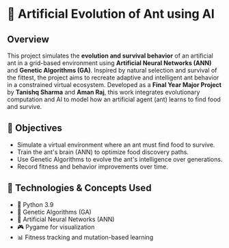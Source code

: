# 🐜 Artificial Evolution of Ant using AI

## Overview

This project simulates the **evolution and survival behavior** of an artificial ant in a grid-based environment using **Artificial Neural Networks (ANN)** and **Genetic Algorithms (GA)**. Inspired by natural selection and survival of the fittest, the project aims to recreate adaptive and intelligent ant behavior in a constrained virtual ecosystem.
Developed as a **Final Year Major Project** by **Tanishq Sharma** and **Aman Raj**, this work integrates evolutionary computation and AI to model how an artificial agent (ant) learns to find food and survive.

## 📌 Objectives

- Simulate a virtual environment where an ant must find food to survive.
- Train the ant's brain (ANN) to optimize food discovery paths.
- Use Genetic Algorithms to evolve the ant's intelligence over generations.
- Record fitness and behavior improvements over time.
  
## 🧠 Technologies & Concepts Used

- 🐍 Python 3.9
- 🧬 Genetic Algorithms (GA)
- 🧠 Artificial Neural Networks (ANN)
- 🎮 Pygame for visualization
- 📊 Fitness tracking and mutation-based learning
